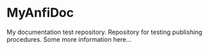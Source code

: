 # MyAnfiDoc
My documentation test repository.
Repository for testing publishing procedures.
Some more information here...
